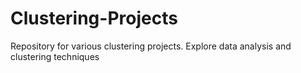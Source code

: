 # Clustering-Projects
Repository for various clustering projects. Explore data analysis and clustering techniques
